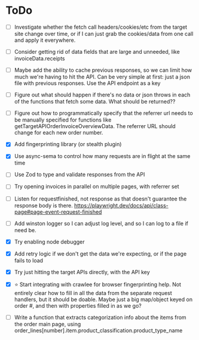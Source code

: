 # ToDo

- [ ] Investigate whether the fetch call headers/cookies/etc from the target site change over time, or if I can just grab the cookies/data from one call and apply it everywhere.
- [ ] Consider getting rid of data fields that are large and unneeded, like invoiceData.receipts
- [ ] Maybe add the ability to cache previous responses, so we can limit how much we're having to hit the API. Can be very simple at first: just a json file with previous responses. Use the API endpoint as a key
- [ ] Figure out what should happen if there's no data or json throws in each of the functions that fetch some data. What should be returned??
- [ ] Figure out how to programmatically specify that the referrer url needs to be manually specified for functions like getTargetAPIOrderInvoiceOverviewData. The referrer URL should change for each new order number.
- [x] Add fingerprinting library (or stealth plugin)
- [x] Use async-sema to control how many requests are in flight at the same time
- [ ] Use Zod to type and validate responses from the API
- [ ] Try opening invoices in parallel on multiple pages, with referrer set
- [ ] Listen for requestfinished, not response as that doesn't guarantee the response body is there. https://playwright.dev/docs/api/class-page#page-event-request-finished
- [ ] Add winston logger so I can adjust log level, and so I can log to a file if need be.
- [x] Try enabling node debugger
- [x] Add retry logic if we don't get the data we're expecting, or if the page fails to load
- [x] Try just hitting the target APIs directly, with the API key
- [x] ⭐ Start integrating with crawlee for browser fingerprinting help. Not entirely clear how to fill in all the data from the separate request handlers, but it should be doable. Maybe just a big map/object keyed on order #, and then with properties filled in as we go?

- [ ] Write a function that extracts categorization info about the items from the order main page, using order_lines[number].item.product_classification.product_type_name
